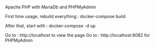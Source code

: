 
Apache PHP with MariaDb and PHPMyAdmin

First time usage, rebuild everything : docker-compose build

After that, start with : docker-compose -d up

Go to : http://localhost to view the page
Go to : http://localhost:8082 for PHPMyAdmin


